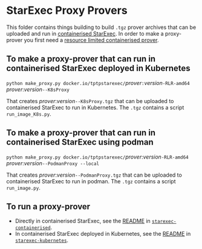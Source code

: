 # StarExec Proxy Provers

This folder contains things building to build `.tgz` prover archives that can be uploaded and 
run in [containerised StarExec](../starexec-containerised).
In order to make a proxy-prover you first need a 
[resource limited containerised prover](../provers-containerised).

## To make a proxy-prover that can run in containerised StarExec deployed in Kubernetes

`python make_proxy.py docker.io/tptpstarexec/`*prover*`:`*version*`-RLR-amd64` *prover*:*version*`--K8sProxy`

That creates *prover*:*version*`--K8sProxy.tgz` that can be uploaded to containerised 
StarExec to run in Kubernetes.
The `.tgz` contains a script `run_image_K8s.py`.

## To make a proxy-prover that can run in containerised StarExec using podman

`python make_proxy.py docker.io/tptpstarexec/`*prover*:*version*`-RLR-amd64` *prover*:*version*`--PodmanProxy --local`

That creates *prover*:*version*`--PodmanProxy.tgz` that can be uploaded to containerised 
StarExec to run in podman.
The `.tgz` contains a script `run_image.py`.

## To run a proxy-prover 

- Directly in containerised StarExec, see the [README](../starexec-containerised/README.md) in
  [`starexec-containerised`](../starexec-containerised).
- In containerised StarExec deployed in Kubernetes, see the 
  [README](../starexec-kubernetes/README.md) in
  [`starexec-kubernetes`](../starexec-kubernetes).

